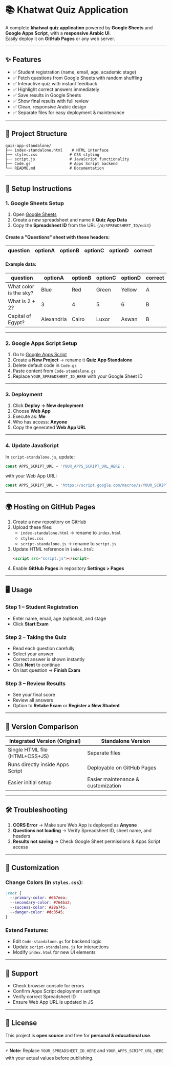 # 📚 Khatwat Quiz Application

A complete **khatwat quiz application** powered by **Google Sheets** and **Google Apps Script**, with a **responsive Arabic UI**.  
Easily deploy it on **GitHub Pages** or any web server.  

---

## ✨ Features

- ✅ Student registration (name, email, age, academic stage)  
- ✅ Fetch questions from Google Sheets with random shuffling  
- ✅ Interactive quiz with instant feedback  
- ✅ Highlight correct answers immediately  
- ✅ Save results in Google Sheets  
- ✅ Show final results with full review  
- ✅ Clean, responsive Arabic design  
- ✅ Separate files for easy deployment & maintenance  

---

## 📂 Project Structure

```
quiz-app-standalone/
├── index-standalone.html    # HTML interface
├── styles.css              # CSS styling
├── script.js               # JavaScript functionality
├── Code.gs                 # Apps Script backend
└── README.md               # Documentation
```

---

## 🚀 Setup Instructions

### 1. Google Sheets Setup
1. Open [Google Sheets](https://sheets.google.com)  
2. Create a new spreadsheet and name it **Quiz App Data**  
3. Copy the **Spreadsheet ID** from the URL (`/d/SPREADSHEET_ID/edit`)  

#### Create a "Questions" sheet with these headers:
| question | optionA | optionB | optionC | optionD | correct |
|----------|---------|---------|---------|---------|---------|

#### Example data:
| question                | optionA     | optionB | optionC | optionD | correct |
|--------------------------|------------|---------|---------|---------|---------|
| What color is the sky?   | Blue       | Red     | Green   | Yellow  | A |
| What is 2 + 2?           | 3          | 4       | 5       | 6       | B |
| Capital of Egypt?        | Alexandria | Cairo   | Luxor   | Aswan   | B |

---

### 2. Google Apps Script Setup
1. Go to [Google Apps Script](https://script.google.com)  
2. Create a **New Project** → rename it **Quiz App Standalone**  
3. Delete default code in `Code.gs`  
4. Paste content from `Code-standalone.gs`  
5. Replace `YOUR_SPREADSHEET_ID_HERE` with your Google Sheet ID  

---

### 3. Deployment
1. Click **Deploy → New deployment**  
2. Choose **Web App**  
3. Execute as: **Me**  
4. Who has access: **Anyone**  
5. Copy the generated **Web App URL**  

---

### 4. Update JavaScript
In `script-standalone.js`, update:  
```js
const APPS_SCRIPT_URL = 'YOUR_APPS_SCRIPT_URL_HERE';
```
with your Web App URL:  
```js
const APPS_SCRIPT_URL = 'https://script.google.com/macros/s/YOUR_SCRIPT_ID/exec';
```

---

## 🌍 Hosting on GitHub Pages

1. Create a new repository on [GitHub](https://github.com)  
2. Upload these files:  
   - `index-standalone.html` → rename to `index.html`  
   - `styles.css`  
   - `script-standalone.js` → rename to `script.js`  
3. Update HTML reference in `index.html`:  
   ```html
   <script src="script.js"></script>
   ```  
4. Enable **GitHub Pages** in repository **Settings > Pages**  

---

## 🖥 Usage

### Step 1 – Student Registration  
- Enter name, email, age (optional), and stage  
- Click **Start Exam**  

### Step 2 – Taking the Quiz  
- Read each question carefully  
- Select your answer  
- Correct answer is shown instantly  
- Click **Next** to continue  
- On last question → **Finish Exam**  

### Step 3 – Review Results  
- See your final score  
- Review all answers  
- Option to **Retake Exam** or **Register a New Student**  

---

## 🔄 Version Comparison

| Integrated Version (Original) | Standalone Version |
|-------------------------------|---------------------|
| Single HTML file (HTML+CSS+JS) | Separate files |
| Runs directly inside Apps Script | Deployable on GitHub Pages |
| Easier initial setup | Easier maintenance & customization |

---

## 🛠 Troubleshooting

1. **CORS Error** → Make sure Web App is deployed as **Anyone**  
2. **Questions not loading** → Verify Spreadsheet ID, sheet name, and headers  
3. **Results not saving** → Check Google Sheet permissions & Apps Script access  

---

## 🎨 Customization

### Change Colors (in `styles.css`):
```css
:root {
  --primary-color: #667eea;
  --secondary-color: #764ba2;
  --success-color: #28a745;
  --danger-color: #dc3545;
}
```

### Extend Features:
- Edit `Code-standalone.gs` for backend logic  
- Update `script-standalone.js` for interactions  
- Modify `index.html` for new UI elements  

---

## 📖 Support

- Check browser console for errors  
- Confirm Apps Script deployment settings  
- Verify correct Spreadsheet ID  
- Ensure Web App URL is updated in JS  

---

## 📜 License

This project is **open source** and free for **personal & educational use**.  

---

⚡ **Note:** Replace `YOUR_SPREADSHEET_ID_HERE` and `YOUR_APPS_SCRIPT_URL_HERE` with your actual values before publishing.
